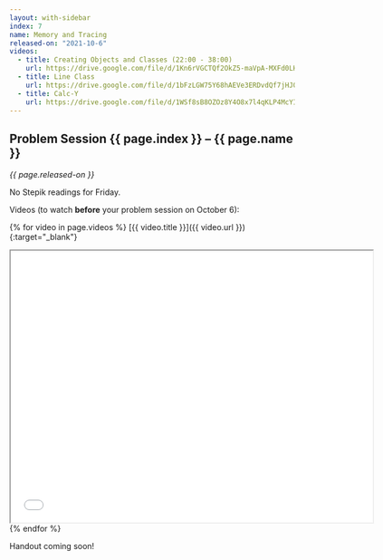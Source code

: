 ```yaml
---
layout: with-sidebar
index: 7
name: Memory and Tracing
released-on: "2021-10-6"
videos:
  - title: Creating Objects and Classes (22:00 - 38:00)
    url: https://drive.google.com/file/d/1Kn6rVGCTQf2OkZ5-maVpA-MXFd0LHxZ2
  - title: Line Class
    url: https://drive.google.com/file/d/1bFzLGW75Y68hAEVe3ERDvdQf7jHJ0Kin
  - title: Calc-Y
    url: https://drive.google.com/file/d/1WSf8sB8OZOz8Y4O8x7l4qKLP4McYIqo7
---
```


## Problem Session {{ page.index }} – {{ page.name }}

_{{ page.released-on }}_

No Stepik readings for Friday.

Videos (to watch **before** your problem session on October 6):

{% for video in page.videos %}
[{{ video.title }}]({{ video.url }}){:target="_blank"}

<iframe src="{{ video.url }}/preview" width="640" height="480" allow="autoplay"></iframe>
{% endfor %}

Handout coming soon!